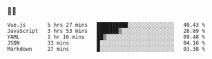 ### 👨‍💻

<!--START_SECTION:waka-->
```text
Vue.js       5 hrs 27 mins   ██████████░░░░░░░░░░░░░░░   40.43 % 
JavaScript   3 hrs 53 mins   ███████▒░░░░░░░░░░░░░░░░░   28.89 % 
YAML         1 hr 16 mins    ██▒░░░░░░░░░░░░░░░░░░░░░░   09.48 % 
JSON         33 mins         █░░░░░░░░░░░░░░░░░░░░░░░░   04.16 % 
Markdown     27 mins         █░░░░░░░░░░░░░░░░░░░░░░░░   03.38 % 
```
<!--END_SECTION:waka-->
